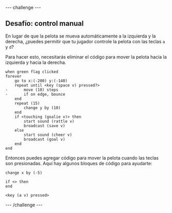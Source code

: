 --- challenge ---

## Desafío: control manual
En lugar de que la pelota se mueva automáticamente a la izquierda y la derecha, ¿puedes permitir que tu jugador controle la pelota con las teclas `a` y `d`?

Para hacer esto, necesitarás eliminar el código para mover la pelota hacia la izquierda y hacia la derecha.

```blocks3
when green flag clicked
forever
    go to x:(-200) y:(-140)
    repeat until <key (space v) pressed?>
-       move (10) steps
-       if on edge, bounce
    end
    repeat (15)
        change y by (10)
    end
    if <touching (goalie v)> then
        start sound (rattle v)
        broadcast (save v)
    else
        start sound (cheer v)
        broadcast (goal v)
    end
end
```

Entonces puedes agregar código para mover la pelota cuando las teclas son presionadas. Aquí hay algunos bloques de código para ayudarte:

```blocks3
change x by (-5)

if <> then 
end

<key (a v) pressed>
```

--- /challenge ---

